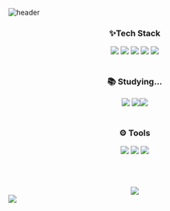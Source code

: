 ![header](https://capsule-render.vercel.app/api?type=waving&height=300&color=gradient&text=Welcome%20&fontAlign=50&fontAlignY=34&textBg=false&desc=Junior%20FE%20Developer%20KyoungA%20Kim's%20GIthub&descAlignY=60)

<h3 align="center"> ✨Tech Stack</h3>

<div align="center"><img src="https://img.shields.io/badge/html5-E34F26?style=for-the-badge&logo=html5&logoColor=white"> <img src="https://img.shields.io/badge/css-1572B6?style=for-the-badge&logo=css3&logoColor=white"> <img src="https://img.shields.io/badge/javascript-F7DF1E?style=for-the-badge&logo=javascript&logoColor=black"> <img src="https://img.shields.io/badge/react-61DAFB?style=for-the-badge&logo=react&logoColor=black"> <img src="https://img.shields.io/badge/firebase-FF9100?style=for-the-badge&logo=firebase&logoColor=black"></div>
<br/>
<h3 align="center"> 📚 Studying...</h3>

<div align="center"><img src="https://img.shields.io/badge/typescript-3178C6?style=for-the-badge&logo=typescript&logoColor=white"> <img src="https://img.shields.io/badge/nextjs-000000?style=for-the-badge&logo=next.js&logoColor=white"><img src="https://img.shields.io/badge/redux-764ABC?style=for-the-badge&logo=redux&logoColor=white"></div>
<br/>
<h3 align="center">⚙️ Tools</h3>

<div align="center"><img src="https://img.shields.io/badge/github-181717?style=for-the-badge&logo=github&logoColor=white"> <img src="https://img.shields.io/badge/git-F05032?style=for-the-badge&logo=git&logoColor=white"> <img src="https://img.shields.io/badge/Visual%20Studio%20Code-0078d7.svg?style=for-the-badge&logo=visual-studio-code&logoColor=white"></div>

<br/><br/>
<!--<p align="center">
  <a href="https://skillicons.dev">
    <img src="https://skillicons.dev/icons?i=git,kubernetes,docker,c,vim" />
  </a>
</p>-->

<div align="center"><img src="https://github-readme-stats.vercel.app/api?username=201810902&count_private=true&show_icons=true&theme=midnight-purple"></div>
<img src="https://github-readme-stats.vercel.app/api?username=anuraghazra)](https://github.com/anuraghazra/github-readme-stats">

<!--
**201810902/201810902** is a ✨ _special_ ✨ repository because its `README.md` (this file) appears on your GitHub profile.

Here are some ideas to get you started:

- 🔭 I’m currently working on ...
- 🌱 I’m currently learning ...
- 👯 I’m looking to collaborate on ...
- 🤔 I’m looking for help with ...
- 💬 Ask me about ...
- 📫 How to reach me: ...
- 😄 Pronouns: ...
- ⚡ Fun fact: ...
  -->
